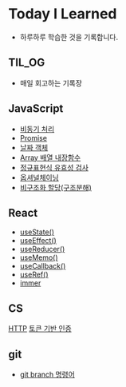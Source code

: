 # Today I Learned
*  하루하루 학습한 것을 기록합니다.

## TIL_OG
- 매일 회고하는 기록장

## JavaScript
- [비동기 처리](https://github.com/hyojin-k/TIL/blob/main/JavaScript/%EB%B9%84%EB%8F%99%EA%B8%B0%20%EC%B2%98%EB%A6%AC.md) 
- [Promise](https://github.com/hyojin-k/TIL/blob/main/JavaScript/promise.md)
- [날짜 객체](https://github.com/hyojin-k/TIL/blob/main/JavaScript/%EB%82%A0%EC%A7%9C%20%EA%B0%9D%EC%B2%B4.md)
- [Array 배열 내장함수](https://github.com/hyojin-k/TIL/blob/main/JavaScript/Array%20%EB%B0%B0%EC%97%B4%20%EB%82%B4%EC%9E%A5%ED%95%A8%EC%88%98.md)
- [정규표현식 유효성 검사](https://github.com/hyojin-k/TIL/blob/main/JavaScript/%EC%A0%95%EA%B7%9C%ED%91%9C%ED%98%84%EC%8B%9D%20%EC%9C%A0%ED%9A%A8%EC%84%B1%20%EA%B2%80%EC%82%AC.md)
- [옵셔널체이닝](https://github.com/hyojin-k/TIL/blob/main/JavaScript/%EC%98%B5%EC%85%94%EB%84%90%EC%B2%B4%EC%9D%B4%EB%8B%9D.md)
- [비구조화 할당(구조분해)](https://github.com/hyojin-k/TIL/blob/main/JavaScript/%EB%B9%84%EA%B5%AC%EC%A1%B0%ED%99%94%20%ED%95%A0%EB%8B%B9(%EA%B5%AC%EC%A1%B0%EB%B6%84%ED%95%B4).md)

## React
- [useState()](https://github.com/hyojin-k/TIL/blob/main/React/useState().md)
- [useEffect()](https://github.com/hyojin-k/TIL/blob/main/React/useEffect().md)
- [useReducer()](https://github.com/hyojin-k/TIL/blob/main/React/useReducer().md)
- [useMemo()](https://github.com/hyojin-k/TIL/blob/main/React/useMemo().md)
- [useCallback()](https://github.com/hyojin-k/TIL/blob/main/React/useCallback().md)
- [useRef()](https://github.com/hyojin-k/TIL/blob/main/React/useRef().md)
- [immer](https://github.com/hyojin-k/TIL/blob/main/React/immer.md)

## CS
[HTTP](https://github.com/hyojin-k/TIL/blob/main/CS/HTTP.md)
[토큰 기반 인증](https://github.com/hyojin-k/TIL/blob/main/CS/%ED%86%A0%ED%81%B0%20%EA%B8%B0%EB%B0%98%20%EC%9D%B8%EC%A6%9D.md)

## git
- [git branch 명령어](https://github.com/hyojin-k/TIL/blob/main/git/git%20branch.md)